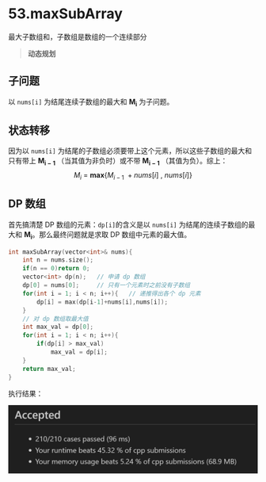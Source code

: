 # 53.maxSubArray

最大子数组和，子数组是数组的一个连续部分



> **动态规划**



## 子问题

以 `nums[i]` 为结尾连续子数组的最大和 $\boldsymbol{M_i}$ 为子问题。



## 状态转移

因为以 `nums[i]` 为结尾的子数组必须要带上这个元素，所以这些子数组的最大和只有带上 $\boldsymbol{M_{i-1}}$ （当其值为非负时）或不带 $\boldsymbol{M_{i-1}}$ （其值为负）。综上：
$$
M_i\ =\ \pmb{max}\{M_{i-1}\ + nums[i]\ ,\ nums[i]\}
$$

## DP 数组

首先搞清楚 DP 数组的元素：`dp[i]`的含义是以 `nums[i]` 为结尾的连续子数组的最大和 $\boldsymbol{M_i}$。那么最终问题就是求取 DP 数组中元素的最大值。



```c++
int maxSubArray(vector<int>& nums){
    int n = nums.size();
    if(n == 0)return 0;
    vector<int> dp(n);   // 申请 dp 数组
    dp[0] = nums[0];     // 只有一个元素时之前没有子数组
    for(int i = 1; i < n; i++){   // 递推得出各个 dp 元素
        dp[i] = max(dp[i-1]+nums[i],nums[i]);
    }
    // 对 dp 数组取最大值
    int max_val = dp[0];
    for(int i = 1; i < n; i++){
        if(dp[i] > max_val)
            max_val = dp[i];
    }
    return max_val;
}
```

执行结果：

<img src="https://raw.githubusercontent.com/huibazdy/TyporaPicture/main/image-20230822114946676.png" alt="image-20230822114946676" style="zoom: 50%;" />